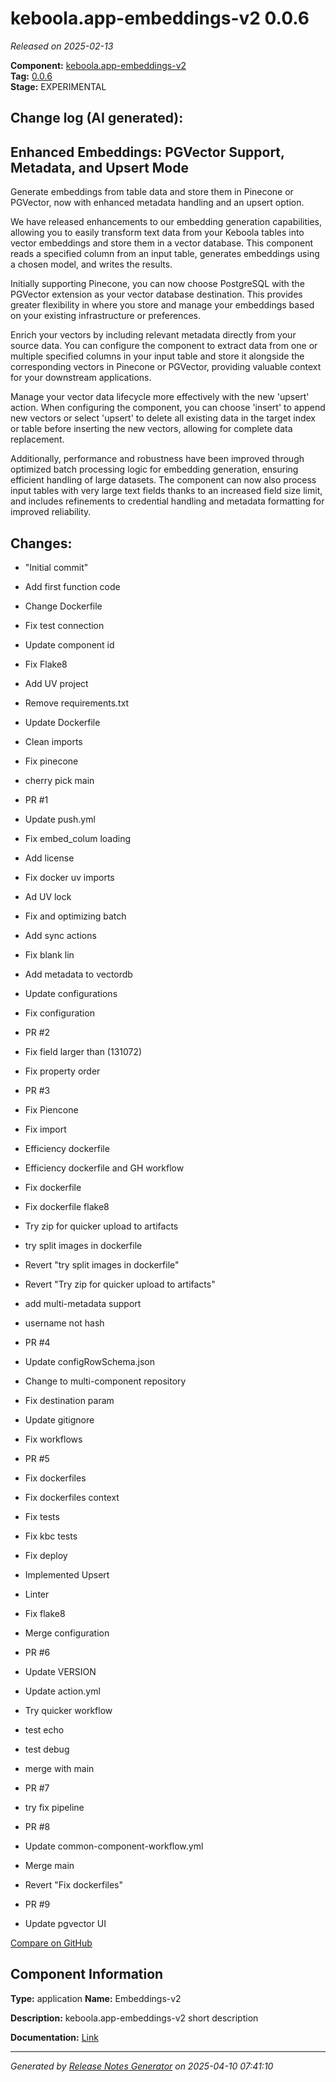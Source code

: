 #  keboola.app-embeddings-v2 0.0.6

_Released on 2025-02-13_

**Component:** [keboola.app-embeddings-v2](https://github.com/keboola/component-embeddings-v2)  
**Tag:** [0.0.6](https://github.com/keboola/component-embeddings-v2/releases/tag/0.0.6)  
**Stage:** EXPERIMENTAL


## Change log (AI generated):
## Enhanced Embeddings: PGVector Support, Metadata, and Upsert Mode
Generate embeddings from table data and store them in Pinecone or PGVector, now with enhanced metadata handling and an upsert option.

We have released enhancements to our embedding generation capabilities, allowing you to easily transform text data from your Keboola tables into vector embeddings and store them in a vector database. This component reads a specified column from an input table, generates embeddings using a chosen model, and writes the results.

Initially supporting Pinecone, you can now choose PostgreSQL with the PGVector extension as your vector database destination. This provides greater flexibility in where you store and manage your embeddings based on your existing infrastructure or preferences.

Enrich your vectors by including relevant metadata directly from your source data. You can configure the component to extract data from one or multiple specified columns in your input table and store it alongside the corresponding vectors in Pinecone or PGVector, providing valuable context for your downstream applications.

Manage your vector data lifecycle more effectively with the new 'upsert' action. When configuring the component, you can choose 'insert' to append new vectors or select 'upsert' to delete all existing data in the target index or table before inserting the new vectors, allowing for complete data replacement.

Additionally, performance and robustness have been improved through optimized batch processing logic for embedding generation, ensuring efficient handling of large datasets. The component can now also process input tables with very large text fields thanks to an increased field size limit, and includes refinements to credential handling and metadata formatting for improved reliability.



## Changes:



- "Initial commit" 




- Add first function code 




- Change Dockerfile 




- Fix test connection 




- Update component id 




- Fix Flake8 




- Add UV project 




- Remove requirements.txt 




- Update Dockerfile 




- Clean imports 




- Fix pinecone 




- cherry pick main 




- PR #1 




- Update push.yml 






- Fix embed_colum loading 




- Add license 




- Fix docker uv imports 




- Ad UV lock 




- Fix and optimizing batch 




- Add sync actions 




- Fix blank lin 




- Add metadata to vectordb 




- Update configurations 




- Fix configuration 




- PR #2 








- Fix field larger than (131072) 




- Fix property order 






- PR #3 




- Fix Piencone 




- Fix import 




- Efficiency dockerfile 




- Efficiency dockerfile and GH workflow 






- Fix dockerfile 




- Fix dockerfile flake8 




- Try zip for quicker upload to artifacts 




- try split images in dockerfile 




- Revert "try split images in dockerfile" 




- Revert "Try zip for quicker upload to artifacts" 




- add multi-metadata support 




- username not hash 








- PR #4 




- Update configRowSchema.json 




- Change to multi-component repository 




- Fix destination param 




- Update gitignore 




- Fix workflows 






- PR #5 








- Fix dockerfiles 






- Fix dockerfiles context 






- Fix tests 




- Fix kbc tests 




- Fix deploy 






- Implemented Upsert 




- Linter 




- Fix flake8 




- Merge configuration 




- PR #6 




- Update VERSION 






- Update action.yml 








- Try quicker workflow 




- test echo 




- test debug 






- merge with main 




- PR #7 




- try fix pipeline 




- PR #8 








- Update common-component-workflow.yml 
















- Merge main 






- Revert "Fix dockerfiles" 






- PR #9 








- Update pgvector UI 





[Compare on GitHub](https://github.com/keboola/component-embeddings-v2/compare/initial...0.0.6)



## Component Information
**Type:** application
**Name:** Embeddings-v2

**Description:** keboola.app-embeddings-v2 short description


**Documentation:** [Link](https://github.com/keboola/component-embeddings-v2/blob/master/README.md)



---
_Generated by [Release Notes Generator](https://github.com/keboola/release-notes-generator)
on 2025-04-10 07:41:10_